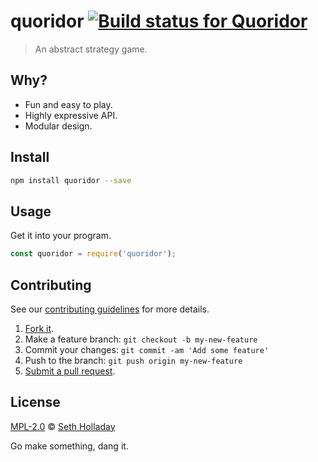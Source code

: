# quoridor [![Build status for Quoridor](https://travis-ci.com/sholladay/quoridor.svg?branch=master "Build Status")](https://travis-ci.com/sholladay/quoridor "Builds")

> An abstract strategy game.

## Why?

 - Fun and easy to play.
 - Highly expressive API.
 - Modular design.

## Install

````sh
npm install quoridor --save
````

## Usage

Get it into your program.
```js
const quoridor = require('quoridor');
```

## Contributing

See our [contributing guidelines](https://github.com/sholladay/quoridor/blob/master/CONTRIBUTING.md "The guidelines for participating in this project.") for more details.

1. [Fork it](https://github.com/sholladay/quoridor/fork).
2. Make a feature branch: `git checkout -b my-new-feature`
3. Commit your changes: `git commit -am 'Add some feature'`
4. Push to the branch: `git push origin my-new-feature`
5. [Submit a pull request](https://github.com/sholladay/quoridor/compare "Submit code to this project for review.").

## License

[MPL-2.0](https://github.com/sholladay/quoridor/blob/master/LICENSE "The license for quoridor.") © [Seth Holladay](https://seth-holladay.com "Author of quoridor.")

Go make something, dang it.

